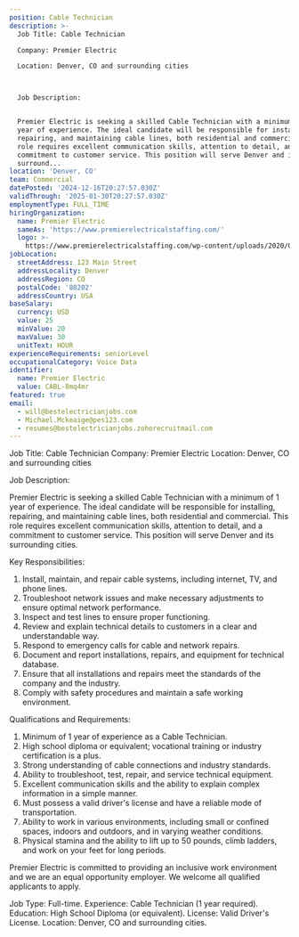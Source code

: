 ```yaml
---
position: Cable Technician
description: >-
  Job Title: Cable Technician

  Company: Premier Electric

  Location: Denver, CO and surrounding cities



  Job Description:


  Premier Electric is seeking a skilled Cable Technician with a minimum of 1
  year of experience. The ideal candidate will be responsible for installing,
  repairing, and maintaining cable lines, both residential and commercial. This
  role requires excellent communication skills, attention to detail, and a
  commitment to customer service. This position will serve Denver and its
  surround...
location: 'Denver, CO'
team: Commercial
datePosted: '2024-12-16T20:27:57.030Z'
validThrough: '2025-01-30T20:27:57.030Z'
employmentType: FULL_TIME
hiringOrganization:
  name: Premier Electric
  sameAs: 'https://www.premierelectricalstaffing.com/'
  logo: >-
    https://www.premierelectricalstaffing.com/wp-content/uploads/2020/05/Premier-Electrical-Staffing-logo.png
jobLocation:
  streetAddress: 123 Main Street
  addressLocality: Denver
  addressRegion: CO
  postalCode: '80202'
  addressCountry: USA
baseSalary:
  currency: USD
  value: 25
  minValue: 20
  maxValue: 30
  unitText: HOUR
experienceRequirements: seniorLevel
occupationalCategory: Voice Data
identifier:
  name: Premier Electric
  value: CABL-8mq4mr
featured: true
email:
  - will@bestelectricianjobs.com
  - Michael.Mckeaige@pes123.com
  - resumes@bestelectricianjobs.zohorecruitmail.com
---
```




Job Title: Cable Technician
Company: Premier Electric
Location: Denver, CO and surrounding cities


Job Description:

Premier Electric is seeking a skilled Cable Technician with a minimum of 1 year of experience. The ideal candidate will be responsible for installing, repairing, and maintaining cable lines, both residential and commercial. This role requires excellent communication skills, attention to detail, and a commitment to customer service. This position will serve Denver and its surrounding cities. 

Key Responsibilities:

1. Install, maintain, and repair cable systems, including internet, TV, and phone lines.
2. Troubleshoot network issues and make necessary adjustments to ensure optimal network performance.
3. Inspect and test lines to ensure proper functioning.
4. Review and explain technical details to customers in a clear and understandable way.
5. Respond to emergency calls for cable and network repairs.
6. Document and report installations, repairs, and equipment for technical database.
7. Ensure that all installations and repairs meet the standards of the company and the industry.
8. Comply with safety procedures and maintain a safe working environment.

Qualifications and Requirements:

1. Minimum of 1 year of experience as a Cable Technician.
2. High school diploma or equivalent; vocational training or industry certification is a plus.
3. Strong understanding of cable connections and industry standards.
4. Ability to troubleshoot, test, repair, and service technical equipment.
5. Excellent communication skills and the ability to explain complex information in a simple manner.
6. Must possess a valid driver's license and have a reliable mode of transportation.
7. Ability to work in various environments, including small or confined spaces, indoors and outdoors, and in varying weather conditions.
8. Physical stamina and the ability to lift up to 50 pounds, climb ladders, and work on your feet for long periods.

Premier Electric is committed to providing an inclusive work environment and we are an equal opportunity employer. We welcome all qualified applicants to apply.

Job Type: Full-time.
Experience: Cable Technician (1 year required).
Education: High School Diploma (or equivalent).
License: Valid Driver's License.
Location: Denver, CO and surrounding cities.
